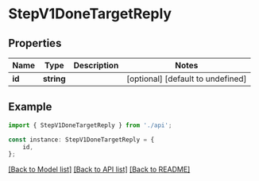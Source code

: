 # StepV1DoneTargetReply


## Properties

Name | Type | Description | Notes
------------ | ------------- | ------------- | -------------
**id** | **string** |  | [optional] [default to undefined]

## Example

```typescript
import { StepV1DoneTargetReply } from './api';

const instance: StepV1DoneTargetReply = {
    id,
};
```

[[Back to Model list]](../README.md#documentation-for-models) [[Back to API list]](../README.md#documentation-for-api-endpoints) [[Back to README]](../README.md)
